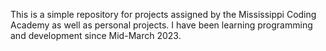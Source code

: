 This is a simple repository for projects assigned by the Mississippi Coding Academy as well as personal projects.
I have been learning programming and development since Mid-March 2023.
